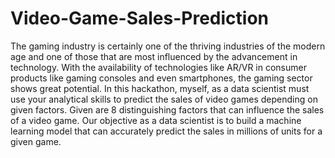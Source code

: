 # Video-Game-Sales-Prediction
The gaming industry is certainly one of the thriving industries of the modern age and one of those that are most influenced by the advancement in technology. With the availability of technologies like AR/VR in consumer products like gaming consoles and even smartphones, the gaming sector shows great potential. In this hackathon, myself, as a data scientist must use your analytical skills to predict the sales of video games depending on given factors. Given are 8 distinguishing factors that can influence the sales of a video game. Our objective as a data scientist is to build a machine learning model that can accurately predict the sales in millions of units for a given game.
